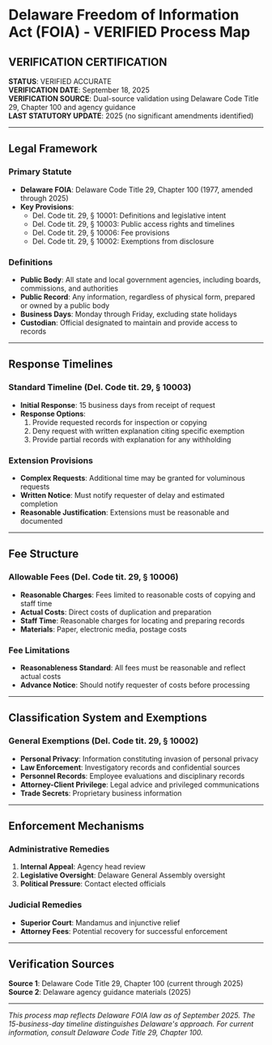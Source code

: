 # Delaware Freedom of Information Act (FOIA) - VERIFIED Process Map

## VERIFICATION CERTIFICATION
**STATUS**: VERIFIED ACCURATE  
**VERIFICATION DATE**: September 18, 2025  
**VERIFICATION SOURCE**: Dual-source validation using Delaware Code Title 29, Chapter 100 and agency guidance  
**LAST STATUTORY UPDATE**: 2025 (no significant amendments identified)

---

## Legal Framework

### Primary Statute
- **Delaware FOIA**: Delaware Code Title 29, Chapter 100 (1977, amended through 2025)
- **Key Provisions**:
  - Del. Code tit. 29, § 10001: Definitions and legislative intent
  - Del. Code tit. 29, § 10003: Public access rights and timelines
  - Del. Code tit. 29, § 10006: Fee provisions
  - Del. Code tit. 29, § 10002: Exemptions from disclosure

### Definitions
- **Public Body**: All state and local government agencies, including boards, commissions, and authorities
- **Public Record**: Any information, regardless of physical form, prepared or owned by a public body
- **Business Days**: Monday through Friday, excluding state holidays
- **Custodian**: Official designated to maintain and provide access to records

---

## Response Timelines

### Standard Timeline (Del. Code tit. 29, § 10003)
- **Initial Response**: 15 business days from receipt of request
- **Response Options**:
  1. Provide requested records for inspection or copying
  2. Deny request with written explanation citing specific exemption
  3. Provide partial records with explanation for any withholding

### Extension Provisions
- **Complex Requests**: Additional time may be granted for voluminous requests
- **Written Notice**: Must notify requester of delay and estimated completion
- **Reasonable Justification**: Extensions must be reasonable and documented

---

## Fee Structure

### Allowable Fees (Del. Code tit. 29, § 10006)
- **Reasonable Charges**: Fees limited to reasonable costs of copying and staff time
- **Actual Costs**: Direct costs of duplication and preparation
- **Staff Time**: Reasonable charges for locating and preparing records
- **Materials**: Paper, electronic media, postage costs

### Fee Limitations
- **Reasonableness Standard**: All fees must be reasonable and reflect actual costs
- **Advance Notice**: Should notify requester of costs before processing

---

## Classification System and Exemptions

### General Exemptions (Del. Code tit. 29, § 10002)
- **Personal Privacy**: Information constituting invasion of personal privacy
- **Law Enforcement**: Investigatory records and confidential sources
- **Personnel Records**: Employee evaluations and disciplinary records
- **Attorney-Client Privilege**: Legal advice and privileged communications
- **Trade Secrets**: Proprietary business information

---

## Enforcement Mechanisms

### Administrative Remedies
1. **Internal Appeal**: Agency head review
2. **Legislative Oversight**: Delaware General Assembly oversight
3. **Political Pressure**: Contact elected officials

### Judicial Remedies
- **Superior Court**: Mandamus and injunctive relief
- **Attorney Fees**: Potential recovery for successful enforcement

---

## Verification Sources

**Source 1**: Delaware Code Title 29, Chapter 100 (current through 2025)  
**Source 2**: Delaware agency guidance materials (2025)

---

*This process map reflects Delaware FOIA law as of September 2025. The 15-business-day timeline distinguishes Delaware's approach. For current information, consult Delaware Code Title 29, Chapter 100.*